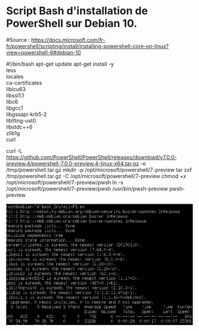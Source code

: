 # Script Bash d'installation de PowerShell sur Debian 10.

#Source : https://docs.microsoft.com/fr-fr/powershell/scripting/install/installing-powershell-core-on-linux?view=powershell-6#debian-10

#!/bin/bash
apt-get update
apt-get install -y \
       less \
       locales \
       ca-certificates \
       libicu63 \
       libssl1.1 \
       libc6 \
       libgcc1 \
       libgssapi-krb5-2 \
       liblttng-ust0 \
       libstdc++6 \
       zlib1g \
       curl

curl -L https://github.com/PowerShell/PowerShell/releases/download/v7.0.0-preview.4/powershell-7.0.0-preview.4-linux-x64.tar.gz -o /tmp/powershell.tar.gz
mkdir -p /opt/microsoft/powershell/7-preview
tar zxf /tmp/powershell.tar.gz -C /opt/microsoft/powershell/7-preview
chmod +x /opt/microsoft/powershell/7-preview/pwsh
ln -s /opt/microsoft/powershell/7-preview/pwsh /usr/bin/pwsh-preview
pwsh-preview

![alt text](Ressources/IMG/InstallPSDebian.png)
